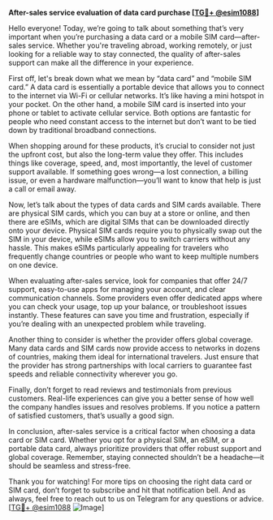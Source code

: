 **After-sales service evaluation of data card purchase [[TG💪+ @esim1088](https://t.me/s/esim1088)]**

Hello everyone! Today, we’re going to talk about something that’s very important when you’re purchasing a data card or a mobile SIM card—after-sales service. Whether you're traveling abroad, working remotely, or just looking for a reliable way to stay connected, the quality of after-sales support can make all the difference in your experience.

First off, let's break down what we mean by “data card” and “mobile SIM card.” A data card is essentially a portable device that allows you to connect to the internet via Wi-Fi or cellular networks. It’s like having a mini hotspot in your pocket. On the other hand, a mobile SIM card is inserted into your phone or tablet to activate cellular service. Both options are fantastic for people who need constant access to the internet but don’t want to be tied down by traditional broadband connections.

When shopping around for these products, it’s crucial to consider not just the upfront cost, but also the long-term value they offer. This includes things like coverage, speed, and, most importantly, the level of customer support available. If something goes wrong—a lost connection, a billing issue, or even a hardware malfunction—you’ll want to know that help is just a call or email away.

Now, let’s talk about the types of data cards and SIM cards available. There are physical SIM cards, which you can buy at a store or online, and then there are eSIMs, which are digital SIMs that can be downloaded directly onto your device. Physical SIM cards require you to physically swap out the SIM in your device, while eSIMs allow you to switch carriers without any hassle. This makes eSIMs particularly appealing for travelers who frequently change countries or people who want to keep multiple numbers on one device.

When evaluating after-sales service, look for companies that offer 24/7 support, easy-to-use apps for managing your account, and clear communication channels. Some providers even offer dedicated apps where you can check your usage, top up your balance, or troubleshoot issues instantly. These features can save you time and frustration, especially if you’re dealing with an unexpected problem while traveling.

Another thing to consider is whether the provider offers global coverage. Many data cards and SIM cards now provide access to networks in dozens of countries, making them ideal for international travelers. Just ensure that the provider has strong partnerships with local carriers to guarantee fast speeds and reliable connectivity wherever you go.

Finally, don’t forget to read reviews and testimonials from previous customers. Real-life experiences can give you a better sense of how well the company handles issues and resolves problems. If you notice a pattern of satisfied customers, that’s usually a good sign.

In conclusion, after-sales service is a critical factor when choosing a data card or SIM card. Whether you opt for a physical SIM, an eSIM, or a portable data card, always prioritize providers that offer robust support and global coverage. Remember, staying connected shouldn’t be a headache—it should be seamless and stress-free.

Thank you for watching! For more tips on choosing the right data card or SIM card, don’t forget to subscribe and hit that notification bell. And as always, feel free to reach out to us on Telegram for any questions or advice. [[TG💪+ @esim1088](https://t.me/s/esim1088) ![Image](https://i.postimg.cc/Y0z9fWf4/image.png)]
